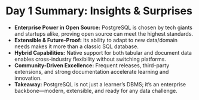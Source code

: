 # Day 1 Summary: Insights & Surprises

- **Enterprise Power in Open Source:** PostgreSQL is chosen by tech giants and startups alike, proving open source can meet the highest standards.
- **Extensible & Future-Proof:** Its ability to adapt to new data/domain needs makes it more than a classic SQL database.
- **Hybrid Capabilities:** Native support for both tabular and document data enables cross-industry flexibility without switching platforms.
- **Community-Driven Excellence:** Frequent releases, third-party extensions, and strong documentation accelerate learning and innovation.
- **Takeaway:** PostgreSQL is not just a learner’s DBMS; it’s an enterprise backbone—modern, extensible, and ready for any data challenge.
